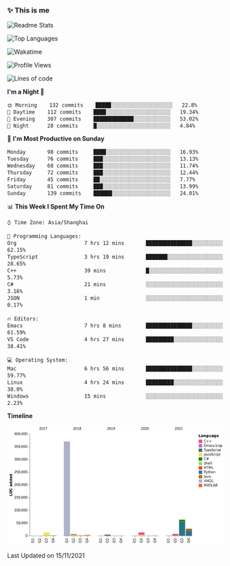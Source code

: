 <!--

**icyzeroice/icyzeroice** is a ✨ _special_ ✨ repository because its `README.md` (this file) appears on your GitHub profile.

Here are some ideas to get you started:

- 🔭 I’m currently working on ...
- 🌱 I’m currently learning ...
- 👯 I’m looking to collaborate on ...
- 🤔 I’m looking for help with ...
- 💬 Ask me about ...
- 📫 How to reach me: ...
- 😄 Pronouns: ...
- ⚡ Fun fact: ...

-->

### ✨ This is me

![Readme Stats](https://github-readme-stats.vercel.app/api?username=icyzeroice)

![Top Languages](https://github-readme-stats.vercel.app/api/top-langs/?username=icyzeroice&exclude_repo=scutie2015-digimon&layout=compact&langs_count=5)

![Wakatime](https://github-readme-stats.vercel.app/api/wakatime?username=icyzeroice)

<!--START_SECTION:waka-->
![Profile Views](http://img.shields.io/badge/Profile%20Views-0-blue)

![Lines of code](https://img.shields.io/badge/From%20Hello%20World%20I%27ve%20Written-516683%20lines%20of%20code-blue)

**I'm a Night 🦉** 

```text
🌞 Morning    132 commits    █████░░░░░░░░░░░░░░░░░░░░   22.8% 
🌆 Daytime    112 commits    ████░░░░░░░░░░░░░░░░░░░░░   19.34% 
🌃 Evening    307 commits    █████████████░░░░░░░░░░░░   53.02% 
🌙 Night      28 commits     █░░░░░░░░░░░░░░░░░░░░░░░░   4.84%

```
📅 **I'm Most Productive on Sunday** 

```text
Monday       98 commits     ████░░░░░░░░░░░░░░░░░░░░░   16.93% 
Tuesday      76 commits     ███░░░░░░░░░░░░░░░░░░░░░░   13.13% 
Wednesday    68 commits     ███░░░░░░░░░░░░░░░░░░░░░░   11.74% 
Thursday     72 commits     ███░░░░░░░░░░░░░░░░░░░░░░   12.44% 
Friday       45 commits     ██░░░░░░░░░░░░░░░░░░░░░░░   7.77% 
Saturday     81 commits     ███░░░░░░░░░░░░░░░░░░░░░░   13.99% 
Sunday       139 commits    ██████░░░░░░░░░░░░░░░░░░░   24.01%

```


📊 **This Week I Spent My Time On** 

```text
⌚︎ Time Zone: Asia/Shanghai

💬 Programming Languages: 
Org                      7 hrs 12 mins       ███████████████░░░░░░░░░░   62.15% 
TypeScript               3 hrs 19 mins       ███████░░░░░░░░░░░░░░░░░░   28.65% 
C++                      39 mins             █░░░░░░░░░░░░░░░░░░░░░░░░   5.73% 
C#                       21 mins             ░░░░░░░░░░░░░░░░░░░░░░░░░   3.16% 
JSON                     1 min               ░░░░░░░░░░░░░░░░░░░░░░░░░   0.17%

🔥 Editors: 
Emacs                    7 hrs 8 mins        ███████████████░░░░░░░░░░   61.59% 
VS Code                  4 hrs 27 mins       █████████░░░░░░░░░░░░░░░░   38.41%

💻 Operating System: 
Mac                      6 hrs 56 mins       ███████████████░░░░░░░░░░   59.77% 
Linux                    4 hrs 24 mins       █████████░░░░░░░░░░░░░░░░   38.0% 
Windows                  15 mins             ░░░░░░░░░░░░░░░░░░░░░░░░░   2.23%

```

**Timeline**

![Chart not found](https://raw.githubusercontent.com/icyzeroice/icyzeroice/main/charts/bar_graph.png) 


 Last Updated on 15/11/2021
<!--END_SECTION:waka-->

<!--

### Related
- https://github.com/abhisheknaiidu/awesome-github-profile-readme
- https://github.com/coderjojo/creative-profile-readme
- https://github.com/elangosundar/awesome-README-templates
- https://github.com/durgeshsamariya/awesome-github-profile-readme-templates
- https://github.com/anmol098/waka-readme-stats

-->
